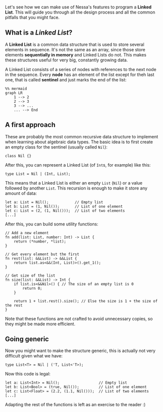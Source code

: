Let's see how we can make use of Nessa's features to program a **Linked List**. This will guide you through all the design process
and all the common pitfalls that you might face.

## What is a *Linked List*?

A **Linked List** is a common data structure that is used to store several elements in sequence. It's not the same as an array,
since those store elements **sequentially in memory** and Linked Lists do not. This makes these structures useful for very big,
constantly growing data.

A Linked List consists of a series of nodes with references to the next node in the sequence. Every **node** has an element of the
list except for theh last one, that is called **sentinel** and just marks the end of the list:

``` mermaid
%% mermaid
graph LR
    1 --> 2
    2 --> 3
    3 --> ...
    ... --> End
```

## A first approach

These are probably the most common recursive data structure to implement when learning about algebraic data types. The basic idea is to first 
create an empty class for the sentinel (usually called `Nil`):

```
class Nil {}
```

After this, you can represent a Linked List (of `Int`s, for example) like this:

```
type List = Nil | (Int, List);
```

This means that a Linked List is either an empty `List` (`Nil`) or a value followed by another `List`. This recursion is enough to make
it store any amount of data:

```
let a: List = Nil();            // Empty list
let b: List = (1, Nil());       // List of one element
let c: List = (2, (1, Nil()));  // List of two elements
[...]
```

After this, you can build some utility functions:

```
// Add a new element
fn add(list: List, number: Int) -> List {
    return (*number, *list);
}

// Get every element but the first
fn rest(list: &&List) -> &&List {
    return list.as<&&(Int, List)>().get_1();
}

// Get size of the list
fn size(list: &&List) -> Int {
    if list.is<&&Nil>() { // The size of an empty list is 0
        return 0;
    }

    return 1 + list.rest().size(); // Else the size is 1 + the size of the rest
}
```

Note that these functions are not crafted to avoid unnecessary copies, so they might be made more efficient.

## Going generic

Now you might want to make the structure generic, this is actually not very difficult given what we have:

```
type List<T> = Nil | ('T, List<'T>);
```

Now this code is legal:

```
let a: List<Int> = Nil();                  // Empty list
let b: List<Bool> = (true, Nil());         // List of one element
let c: List<Float> = (2.2, (1.1, Nil()));  // List of two elements
[...]
```

Adapting the rest of the functions is left as an exercise to the reader :)